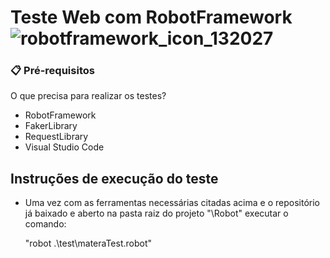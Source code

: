 # Teste Web com RobotFramework ![robotframework_icon_132027](https://user-images.githubusercontent.com/90788938/138608292-24561c0d-7bc1-4e88-91e3-b74a21a3dab4.png)


### 📋 Pré-requisitos

O que precisa para realizar os testes?


- RobotFramework
- FakerLibrary
- RequestLibrary
- Visual Studio Code


## Instruções de execução do teste

- Uma vez com as ferramentas necessárias citadas acima e o repositório já baixado e aberto na pasta raiz do projeto "\Robot" executar o comando:
    
    "robot .\test\materaTest.robot"